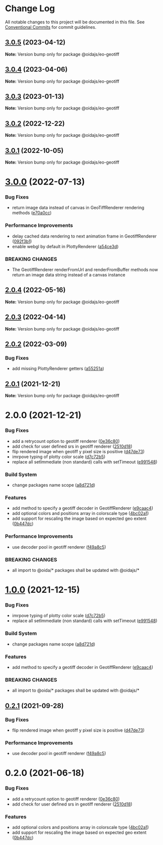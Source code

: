 # Change Log

All notable changes to this project will be documented in this file.
See [Conventional Commits](https://conventionalcommits.org) for commit guidelines.

## [3.0.5](https://github.com/cgi-italy/oida/compare/@oidajs/eo-geotiff@3.0.4...@oidajs/eo-geotiff@3.0.5) (2023-04-12)

**Note:** Version bump only for package @oidajs/eo-geotiff

## [3.0.4](https://github.com/cgi-italy/oida/compare/@oidajs/eo-geotiff@3.0.3...@oidajs/eo-geotiff@3.0.4) (2023-04-06)

**Note:** Version bump only for package @oidajs/eo-geotiff

## [3.0.3](https://github.com/cgi-italy/oida/compare/@oidajs/eo-geotiff@3.0.2...@oidajs/eo-geotiff@3.0.3) (2023-01-13)

**Note:** Version bump only for package @oidajs/eo-geotiff

## [3.0.2](https://github.com/cgi-italy/oida/compare/@oidajs/eo-geotiff@3.0.1...@oidajs/eo-geotiff@3.0.2) (2022-12-22)

**Note:** Version bump only for package @oidajs/eo-geotiff

## [3.0.1](https://github.com/cgi-italy/oida/compare/@oidajs/eo-geotiff@3.0.0...@oidajs/eo-geotiff@3.0.1) (2022-10-05)

**Note:** Version bump only for package @oidajs/eo-geotiff

# [3.0.0](https://github.com/cgi-italy/oida/compare/@oidajs/eo-geotiff@2.0.4...@oidajs/eo-geotiff@3.0.0) (2022-07-13)

### Bug Fixes

- return image data instead of canvas in GeoTiffRenderer rendering methods ([e70a0cc](https://github.com/cgi-italy/oida/commit/e70a0cc28e17a98b96b2d45bac0de766435797b6))

### Performance Improvements

- delay cached data rendering to next animation frame in GeotiffRenderer ([092f3b1](https://github.com/cgi-italy/oida/commit/092f3b18b4abf305b05dd92297d950e282fad1cd))
- enable webgl by default in PlottyRenderer ([a54ce3d](https://github.com/cgi-italy/oida/commit/a54ce3d30f7b32eb238c18bb4f173d10b8c3a2d5))

### BREAKING CHANGES

- The GeotiffRenderer renderFromUrl and renderFromBuffer methods now return an image
  data string instead of a canvas instance

## [2.0.4](https://github.com/cgi-italy/oida/compare/@oidajs/eo-geotiff@2.0.3...@oidajs/eo-geotiff@2.0.4) (2022-05-16)

**Note:** Version bump only for package @oidajs/eo-geotiff

## [2.0.3](https://github.com/cgi-italy/oida/compare/@oidajs/eo-geotiff@2.0.2...@oidajs/eo-geotiff@2.0.3) (2022-04-14)

**Note:** Version bump only for package @oidajs/eo-geotiff

## [2.0.2](https://github.com/cgi-italy/oida/compare/@oidajs/eo-geotiff@2.0.1...@oidajs/eo-geotiff@2.0.2) (2022-03-09)

### Bug Fixes

- add missing PlottyRenderer getters ([a55251a](https://github.com/cgi-italy/oida/commit/a55251affa1df2456e462cf3fe6938541636134a))

## [2.0.1](https://github.com/cgi-italy/oida/compare/@oidajs/eo-geotiff@2.0.0...@oidajs/eo-geotiff@2.0.1) (2021-12-21)

**Note:** Version bump only for package @oidajs/eo-geotiff

# 2.0.0 (2021-12-21)

### Bug Fixes

- add a retrycount option to geotiff renderer ([0e36c80](https://github.com/cgi-italy/oida/commit/0e36c80b34af3de271843819c990191b6ecaa4dc))
- add check for user defined srs in geotiff renderer ([2510d18](https://github.com/cgi-italy/oida/commit/2510d18f0a33188e500d19ca8c7869361b42e2c5))
- flip rendered image when geotiff y pixel size is positive ([d47de73](https://github.com/cgi-italy/oida/commit/d47de73b3f231d905098e4dc49eae131b545ac3b))
- imrpove typing of plotty color scale ([d7c72b5](https://github.com/cgi-italy/oida/commit/d7c72b59cb57b975b097b4f39638d2ae5d2783c1))
- replace all setImmediate (non standard) calls with setTimeout ([e991548](https://github.com/cgi-italy/oida/commit/e9915486859236b2bfa37760ef4508d0f467dc77))

### Build System

- change packages name scope ([a8d721d](https://github.com/cgi-italy/oida/commit/a8d721db395a8a9f9c52808c5318c392096cc2a3))

### Features

- add method to specify a geotiff decoder in GeotiffRenderer ([e9caac4](https://github.com/cgi-italy/oida/commit/e9caac419c366accb0f18049a4b655873899a368))
- add optional colors and positions array in colorscale type ([4bc02a1](https://github.com/cgi-italy/oida/commit/4bc02a1cdb9bddefacd54190c426195885928d3f))
- add support for rescaling the image based on expected geo extent ([0b447dc](https://github.com/cgi-italy/oida/commit/0b447dcb9336a7a42d8a9146601bf73d03e13071))

### Performance Improvements

- use decoder pool in geotiff renderer ([f49a8c5](https://github.com/cgi-italy/oida/commit/f49a8c5c1e927b7591dfd3e256e60c3bdeb18d8a))

### BREAKING CHANGES

- all import to @oida/\* packages shall be updated with @oidajs/\*

# [1.0.0](https://github.com/cgi-italy/oida/compare/@oida/eo-geotiff@0.2.1...@oidajs/eo-geotiff@1.0.0) (2021-12-15)

### Bug Fixes

- imrpove typing of plotty color scale ([d7c72b5](https://github.com/cgi-italy/oida/commit/d7c72b59cb57b975b097b4f39638d2ae5d2783c1))
- replace all setImmediate (non standard) calls with setTimeout ([e991548](https://github.com/cgi-italy/oida/commit/e9915486859236b2bfa37760ef4508d0f467dc77))

### Build System

- change packages name scope ([a8d721d](https://github.com/cgi-italy/oida/commit/a8d721db395a8a9f9c52808c5318c392096cc2a3))

### Features

- add method to specify a geotiff decoder in GeotiffRenderer ([e9caac4](https://github.com/cgi-italy/oida/commit/e9caac419c366accb0f18049a4b655873899a368))

### BREAKING CHANGES

- all import to @oida/\* packages shall be updated with @oidajs/\*

## [0.2.1](https://github.com/cgi-italy/oida/compare/@oida/eo-geotiff@0.2.0...@oida/eo-geotiff@0.2.1) (2021-09-28)

### Bug Fixes

- flip rendered image when geotiff y pixel size is positive ([d47de73](https://github.com/cgi-italy/oida/commit/d47de73b3f231d905098e4dc49eae131b545ac3b))

### Performance Improvements

- use decoder pool in geotiff renderer ([f49a8c5](https://github.com/cgi-italy/oida/commit/f49a8c5c1e927b7591dfd3e256e60c3bdeb18d8a))

# 0.2.0 (2021-06-18)

### Bug Fixes

- add a retrycount option to geotiff renderer ([0e36c80](https://github.com/cgi-italy/oida/commit/0e36c80b34af3de271843819c990191b6ecaa4dc))
- add check for user defined srs in geotiff renderer ([2510d18](https://github.com/cgi-italy/oida/commit/2510d18f0a33188e500d19ca8c7869361b42e2c5))

### Features

- add optional colors and positions array in colorscale type ([4bc02a1](https://github.com/cgi-italy/oida/commit/4bc02a1cdb9bddefacd54190c426195885928d3f))
- add support for rescaling the image based on expected geo extent ([0b447dc](https://github.com/cgi-italy/oida/commit/0b447dcb9336a7a42d8a9146601bf73d03e13071))
